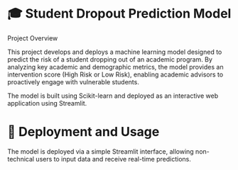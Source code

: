# 🎓 Student Dropout Prediction Model

Project Overview

This project develops and deploys a machine learning model designed to predict the risk of a student dropping out of an academic program. By analyzing key academic and demographic metrics, the model provides an intervention score (High Risk or Low Risk), enabling academic advisors to proactively engage with vulnerable students.

The model is built using Scikit-learn and deployed as an interactive web application using Streamlit.

# 🚀 Deployment and Usage

The model is deployed via a simple Streamlit interface, allowing non-technical users to input data and receive real-time predictions.
